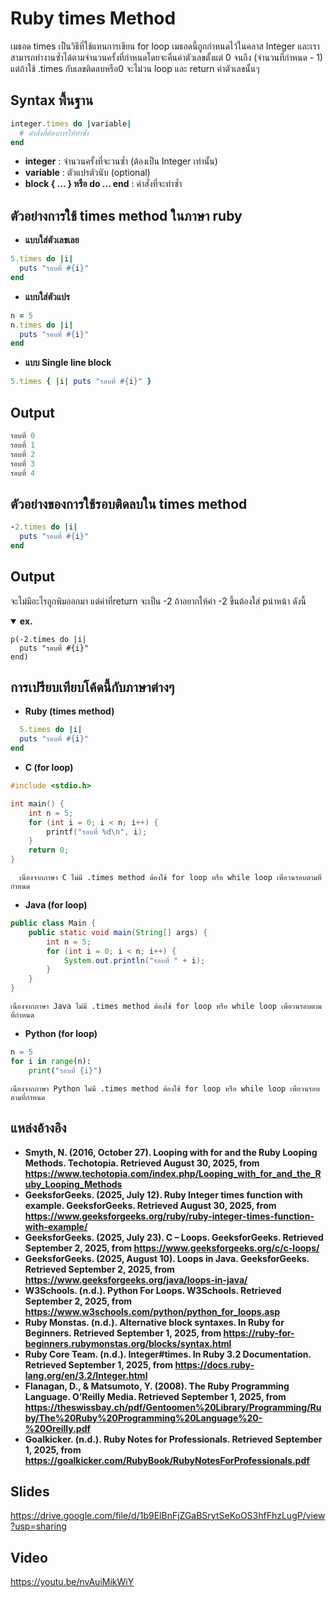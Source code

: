 # Ruby times Method 
เมธอด times เป็นวิธีที่ใช้แทนการเขียน for loop เมธอดนี้ถูกกำหนดไว้ในคลาส Integer 
และเราสามารถทำงานซ้ำได้ตามจำนวนครั้งที่กำหนดโดยจะคืนค่าตัวเลขตั้งแต่ 0 จนถึง (จำนวนที่กำหนด - 1) 
แต่ถ้าใช้ .times กับเลขติดลบหรือ0 จะไม่วน loop และ return ค่าตัวเลขนั้นๆ

## Syntax พื้นฐาน
```ruby
integer.times do |variable|
  # คำสั่งที่ต้องการให้ทำซ้ำ
end
```
- **integer** : จำนวนครั้งที่จะวนซ้ำ (ต้องเป็น Integer เท่านั้น)
- **variable** : ตัวแปรตัวนับ (optional)
- **block { ... } หรือ do ... end** : คำสั่งที่จะทำซ้ำ

## ตัวอย่างการใช้ times method ในภาษา ruby
- **แบบใส่ตัวเลขเลย**
```ruby
5.times do |i|
  puts "รอบที่ #{i}"
end
```

- **แบบใส่ตัวแปร**
```ruby
n = 5
n.times do |i|
  puts "รอบที่ #{i}"
end
```

- **แบบ Single line block**
```ruby
5.times { |i| puts "รอบที่ #{i}" }
```

## Output
```ruby
รอบที่ 0
รอบที่ 1
รอบที่ 2
รอบที่ 3
รอบที่ 4
```

## ตัวอย่างของการใช้รอบติดลบใน times method
```ruby
-2.times do |i|
  puts "รอบที่ #{i}"
end
```

## Output
จะไม่มีอะไรถูกพิมออกมา​ แต่ค่าที่return จะเป็น -2 ถ้าอยากให้ค่า -2 ขึ้นต้องใส่ pนำหน้า ดังนี้
<details open>
  <summary><strong>ex.</strong></summary>
  <pre><code>p(-2.times do |i|
  puts "รอบที่ #{i}"
end)
</code></pre>
</details>

## การเปรียบเทียบโค้ดนี้กับภาษาต่างๆ
- **Ruby (times method)**
```ruby
  5.times do |i|
  puts "รอบที่ #{i}"
end
```

- **C (for loop)**
```c
#include <stdio.h>

int main() {
    int n = 5;
    for (int i = 0; i < n; i++) {
        printf("รอบที่ %d\n", i);
    }
    return 0;
}
```
      เนื่องจากภาษา C ไม่มี .times method ต้องใช้ for loop หรือ while loop เพื่อวนรอบตามที่กำหนด

- **Java (for loop)**
```java
public class Main {
    public static void main(String[] args) {
        int n = 5;
        for (int i = 0; i < n; i++) {
            System.out.println("รอบที่ " + i);
        }
    }
}
```

    เนื่องจากภาษา Java ไม่มี .times method ต้องใช้ for loop หรือ while loop เพื่อวนรอบตามที่กำหนด

- **Python (for loop)**
```python
n = 5
for i in range(n):
    print("รอบที่ {i}")
```
    เนื่องจากภาษา Python ไม่มี .times method ต้องใช้ for loop หรือ while loop เพื่อวนรอบตามที่กำหนด



## แหล่งอ้างอิง
- **Smyth, N. (2016, October 27). Looping with for and the Ruby Looping Methods. Techotopia. Retrieved August 30, 2025, from
https://www.techotopia.com/index.php/Looping_with_for_and_the_Ruby_Looping_Methods**
- **GeeksforGeeks. (2025, July 12). Ruby Integer times function with example. GeeksforGeeks. Retrieved August 30, 2025, from https://www.geeksforgeeks.org/ruby/ruby-integer-times-function-with-example/**
- **GeeksforGeeks. (2025, July 23). C – Loops. GeeksforGeeks. Retrieved September 2, 2025, from https://www.geeksforgeeks.org/c/c-loops/**
- **GeeksforGeeks. (2025, August 10). Loops in Java. GeeksforGeeks. Retrieved September 2, 2025, from https://www.geeksforgeeks.org/java/loops-in-java/**
- **W3Schools. (n.d.). Python For Loops. W3Schools. Retrieved September 2, 2025, from https://www.w3schools.com/python/python_for_loops.asp**
- **Ruby Monstas. (n.d.). Alternative block syntaxes. In Ruby for Beginners. Retrieved September 1, 2025, from https://ruby-for-beginners.rubymonstas.org/blocks/syntax.html**
- **Ruby Core Team. (n.d.). Integer#times. In Ruby 3.2 Documentation. Retrieved September 1, 2025, from https://docs.ruby-lang.org/en/3.2/Integer.html**
- **Flanagan, D., & Matsumoto, Y. (2008). The Ruby Programming Language. O’Reilly Media. Retrieved September 1, 2025, from https://theswissbay.ch/pdf/Gentoomen%20Library/Programming/Ruby/The%20Ruby%20Programming%20Language%20-%20Oreilly.pdf**
- **Goalkicker. (n.d.). Ruby Notes for Professionals. Retrieved September 1, 2025, from https://goalkicker.com/RubyBook/RubyNotesForProfessionals.pdf**

## Slides
https://drive.google.com/file/d/1b9ElBnFjZGaBSrytSeKoOS3hfFhzLugP/view?usp=sharing
## Video
https://youtu.be/nvAuiMikWiY
